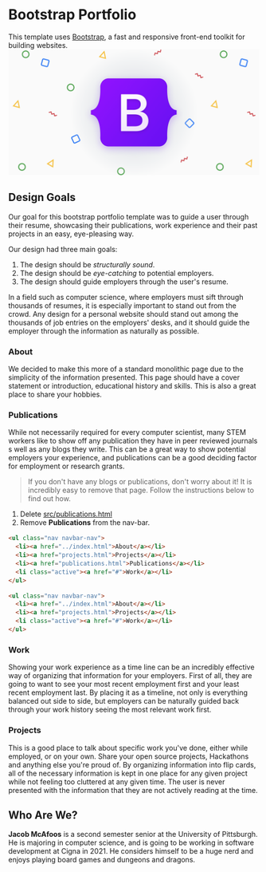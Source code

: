 # Bootstrap Portfolio
This template uses [Bootstrap](https://getbootstrap.com/), a fast and responsive front-end toolkit for building websites.
![Bootstrap Logo](assets/bootstrap_logo.png)

## Design Goals
Our goal for this bootstrap portfolio template was to guide a user through their resume, showcasing their publications, work experience and their past projects in an easy, eye-pleasing way.

Our design had three main goals:
1. The design should be _structurally sound_.
1. The design should be _eye-catching_ to potential employers.
1. The design should guide employers through the user's resume.

In a field such as computer science, where employers must sift through thousands of resumes, it is especially important to stand out from the crowd. Any design for a personal website should stand out among the thousands of job entries on the employers' desks, and it should guide the employer through the information as naturally as possible.

### About
We decided to make this more of a standard monolithic page due to the simplicity of the information presented. This page should have a cover statement or introduction, educational history and skills. This is also a great place to share your hobbies.

### Publications
While not necessarily required for every computer scientist, many STEM workers like to show off any publication they have in peer reviewed journals s well as any blogs they write. This can be a great way to show potential employers your experience, and publications can be a good deciding factor for employment or research grants.

> If you don't have any blogs or publications, don't worry about it! It is incredibly easy to remove that page. Follow the instructions below to find out how.

1. Delete [src/publications.html](src/work.html)
1. Remove **Publications** from the nav-bar.
```html
<ul class="nav navbar-nav">
  <li><a href="../index.html">About</a></li>
  <li><a href="projects.html">Projects</a></li>
  <li><a href="publications.html">Publications</a></li>
  <li class="active"><a href="#">Work</a></li>
</ul>
```
```html
<ul class="nav navbar-nav">
  <li><a href="../index.html">About</a></li>
  <li><a href="projects.html">Projects</a></li>
  <li class="active"><a href="#">Work</a></li>
</ul>
```

### Work
Showing your work experience as a time line can be an incredibly effective way of organizing that information for your employers. First of all, they are going to  want to see your most recent employment first and your least recent employment last. By placing it as a timeline, not only is everything balanced out side to side, but employers can be naturally guided back through your work history seeing the most relevant work first.

### Projects
This is a good place to talk about specific work you've done, either while employed, or on your own. Share your open source projects, Hackathons and anything else you're proud of. By organizing information into flip cards, all of the necessary information is kept in one place for any given project while not feeling too cluttered at any given time. The user is never presented with the information that they are not actively reading at the time.


## Who Are We?
**Jacob McAfoos** is a second semester senior at the University of Pittsburgh. He is majoring in computer science, and is going to be working in software development at Cigna in 2021. He considers himself to be a huge nerd and enjoys playing board games and dungeons and dragons.
